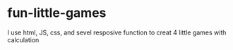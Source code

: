 # fun-little-games
I use html, JS, css, and sevel resposive function to creat 4 little games with calculation
